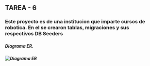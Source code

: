 ## TAREA - 6 ##
<H3>Este proyecto es de una institucion que imparte cursos de robotica. En el se crearon tablas, migraciones y sus respectivos DB Seeders<H3>
<H5>Diagrama ER.<H5>
<image src="Diagrama ER-Acvt-7.jpg" alt="Diagrama ER">
